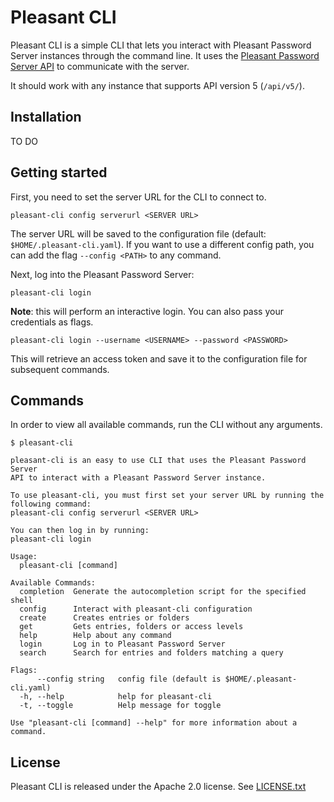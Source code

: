 # Pleasant CLI

Pleasant CLI is a simple CLI that lets you interact with Pleasant Password Server instances through the command line. It uses the [Pleasant Password Server API](https://pleasantpasswords.com/info/pleasant-password-server/m-programmatic-access/restful-api) to communicate with the server.

It should work with any instance that supports API version 5 (`/api/v5/`).

## Installation

TO DO

## Getting started

First, you need to set the server URL for the CLI to connect to.

```
pleasant-cli config serverurl <SERVER URL>
```

The server URL will be saved to the configuration file (default: `$HOME/.pleasant-cli.yaml`). If you want to use a different config path, you can add the flag `--config <PATH>` to any command.

Next, log into the Pleasant Password Server:

```
pleasant-cli login
```

**Note**: this will perform an interactive login. You can also pass your credentials as flags.

```
pleasant-cli login --username <USERNAME> --password <PASSWORD>
```

This will retrieve an access token and save it to the configuration file for subsequent commands.

## Commands

In order to view all available commands, run the CLI without any arguments.

```
$ pleasant-cli

pleasant-cli is an easy to use CLI that uses the Pleasant Password Server
API to interact with a Pleasant Password Server instance.

To use pleasant-cli, you must first set your server URL by running the following command:
pleasant-cli config serverurl <SERVER URL>

You can then log in by running:
pleasant-cli login

Usage:
  pleasant-cli [command]

Available Commands:
  completion  Generate the autocompletion script for the specified shell
  config      Interact with pleasant-cli configuration
  create      Creates entries or folders
  get         Gets entries, folders or access levels
  help        Help about any command
  login       Log in to Pleasant Password Server
  search      Search for entries and folders matching a query

Flags:
      --config string   config file (default is $HOME/.pleasant-cli.yaml)
  -h, --help            help for pleasant-cli
  -t, --toggle          Help message for toggle

Use "pleasant-cli [command] --help" for more information about a command.
```

## License

Pleasant CLI is released under the Apache 2.0 license. See [LICENSE.txt](https://github.com/marevers/pleasant-cli/blob/master/LICENSE.txt)
